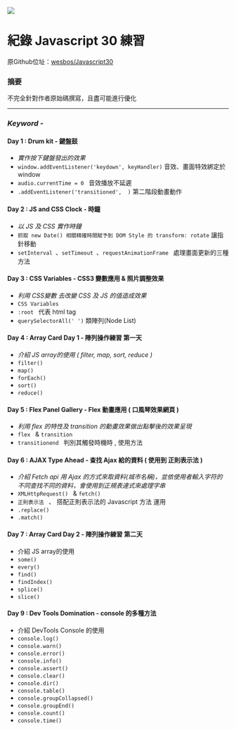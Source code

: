 ![](https://javascript30.com/images/JS3-social-share.png)

# 紀錄 Javascript 30 練習 

原Github位址：[wesbos/Javascript30](https://github.com/wesbos/JavaScript30)

### 摘要

不完全針對作者原始碼撰寫，且盡可能進行優化

<hr>

### *Keyword -*   

#### Day 1 : Drum kit - 鍵盤鼓
* *實作按下鍵盤發出的效果*
* `window.addEventListener('keydown', keyHandler)` 音效、畫面特效綁定於 window
* `audio.currentTime = 0 ` 音效播放不延遲
* `.addEventListener('transitioned',  )` 第二階段動畫動作
  
#### Day 2 : JS and CSS Clock - 時鐘
* *以 JS 及 CSS 實作時鐘*
* `抓取 new Date() 相關精確時間賦予到 DOM Style 的 transform: rotate` 讓指針移動
* `setInterval `、`setTimeout `、`requestAnimationFrame ` 處理畫面更新的三種方法

#### Day 3 : CSS Variables -  CSS3 變數應用 & 照片調整效果
* *利用 CSS變數 去改變 CSS 及 JS 的值造成效果*
* `CSS Variables` 
* `:root ` 代表 html tag
* `querySelectorAll(' ')` 類陣列(Node List) 

#### Day 4 : Array Card Day 1 - 陣列操作練習 第一天
* *介紹 JS array的使用 ( filter, map, sort, reduce )*
* `filter()` 
* `map() ` 
* `forEach()`
* `sort()`
* `reduce()`

#### Day 5 : Flex Panel Gallery - Flex 動畫應用 ( 口風琴效果網頁 )
* *利用 flex 的特性及 transition 的動畫效果做出點擊後的效果呈現*
* `flex ` & `transition`
* `transitionend ` 判別其觸發時機時 , 使用方法

#### Day 6 : AJAX Type Ahead - 查找 Ajax 給的資料 ( 使用到 正則表示法 )
* *介紹 Fetch api 用 Ajax 的方式來取資料(城市名稱)，並依使用者輸入字符的不同查找不同的資料，會使用到正規表達式來處理字串*
* `XMLHttpRequest() ` & `fetch() `
* `正則表示法 ` 、 搭配正則表示法的 Javascript 方法 運用
* `.replace()`
* `.match()`
  
#### Day 7 : Array Card Day 2 - 陣列操作練習 第二天
* 介紹 JS array的使用
* `some()` 
* `every() ` 
* `find()`
* `findIndex()`
* `splice()`
* `slice()`

#### Day 9 : Dev Tools Domination - console 的多種方法 
* 介紹 DevTools Console 的使用
* `console.log()` 
* `console.warn()` 
* `console.error()`
* `console.info()`
* `console.assert()`
* `console.clear()`
* `console.dir()`
* `console.table()`
* `console.groupCollapsed()`
* `console.groupEnd()`
* `console.count()`
* `console.time()`
  
